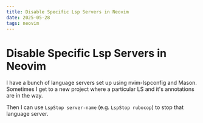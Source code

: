 ```yaml
---
title: Disable Specific Lsp Servers in Neovim 
date: 2025-05-28
tags: neovim
---
```


# Disable Specific Lsp Servers in Neovim 

I have a bunch of language servers set up using nvim-lspconfig and Mason. Sometimes I get to a new project where a particular LS and it's annotations are in the way. 

Then I can use `LspStop server-name` (e.g. `LspStop rubocop`) to stop that language server.
